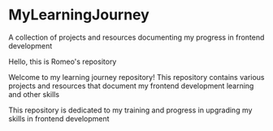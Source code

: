 # MyLearningJourney
A collection of projects and resources documenting my progress in frontend development 

Hello, this is Romeo's repository

Welcome to my learning journey repository! This repository contains various projects and resources that document my frontend development learning and other skills

This repository is dedicated to my training and progress in upgrading my skills in frontend development